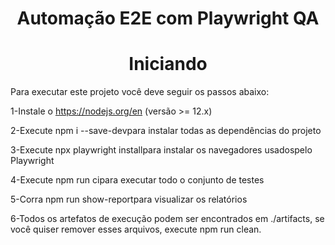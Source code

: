

<h1 align="center"> Automação E2E com Playwright QA </h1>




<h1 align="center"> Iniciando  </h1>

Para executar este projeto você deve seguir os passos abaixo:

1-Instale o https://nodejs.org/en (versão >= 12.x)

2-Execute npm i --save-devpara instalar todas as dependências do projeto

3-Execute npx playwright installpara instalar os navegadores usados ​​pelo Playwright

4-Execute npm run cipara executar todo o conjunto de testes

5-Corra npm run show-reportpara visualizar os relatórios

6-Todos os artefatos de execução podem ser encontrados em ./artifacts, se você quiser remover esses arquivos, execute npm run clean.






